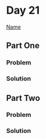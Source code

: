 # Day 21

[Name](https://adventofcode.com/2024/day/21)

## Part One

### Problem

### Solution

## Part Two

### Problem

### Solution
